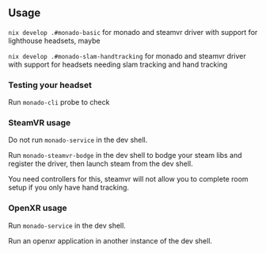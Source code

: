 ## Usage

`nix develop .#monado-basic` for monado and steamvr driver with support for lighthouse headsets, maybe

`nix develop .#monado-slam-handtracking` for monado and steamvr driver with support for headsets needing slam tracking and hand tracking

### Testing your headset

Run `monado-cli` probe to check 

### SteamVR usage

Do not run `monado-service` in the dev shell.

Run `monado-steamvr-bodge` in the dev shell to bodge your steam libs and register the driver, then launch steam from the dev shell.

You need controllers for this, steamvr will not allow you to complete room setup if you only have hand tracking.

### OpenXR usage

Run `monado-service` in the dev shell.

Run an openxr application in another instance of the dev shell.